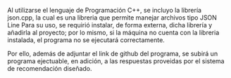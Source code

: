 Al utilizarse el lenguaje de Programación C++, se incluyo la librería json.cpp, la cual es una libreria que permite manejar archivos tipo JSON Line
Para su uso, se requirió instalar, de forma externa, dicha librería y añadirla al proyecto; por lo mismo, si la máquina no cuenta con la libreria instalada, el programa no se ejecutará correctamente.

Por ello, además de adjuntar el link de github del programa, se subirá un programa ejectuable, en adición, a las respuestas proveidas por el sistema de recomendación diseñado.
